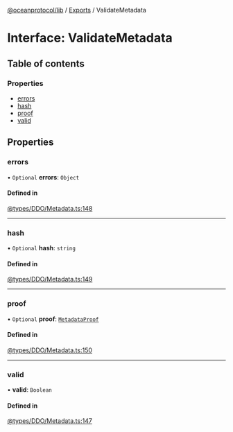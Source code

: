[@oceanprotocol/lib](../README.md) / [Exports](../modules.md) / ValidateMetadata

# Interface: ValidateMetadata

## Table of contents

### Properties

- [errors](ValidateMetadata.md#errors)
- [hash](ValidateMetadata.md#hash)
- [proof](ValidateMetadata.md#proof)
- [valid](ValidateMetadata.md#valid)

## Properties

### errors

• `Optional` **errors**: `Object`

#### Defined in

[@types/DDO/Metadata.ts:148](https://github.com/oceanprotocol/ocean.js/blob/c99bc5c6/src/@types/DDO/Metadata.ts#L148)

___

### hash

• `Optional` **hash**: `string`

#### Defined in

[@types/DDO/Metadata.ts:149](https://github.com/oceanprotocol/ocean.js/blob/c99bc5c6/src/@types/DDO/Metadata.ts#L149)

___

### proof

• `Optional` **proof**: [`MetadataProof`](MetadataProof.md)

#### Defined in

[@types/DDO/Metadata.ts:150](https://github.com/oceanprotocol/ocean.js/blob/c99bc5c6/src/@types/DDO/Metadata.ts#L150)

___

### valid

• **valid**: `Boolean`

#### Defined in

[@types/DDO/Metadata.ts:147](https://github.com/oceanprotocol/ocean.js/blob/c99bc5c6/src/@types/DDO/Metadata.ts#L147)
